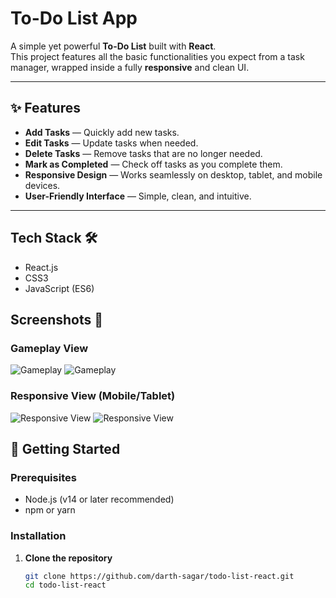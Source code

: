 # To-Do List App

A simple yet powerful **To-Do List** built with **React**.  
This project features all the basic functionalities you expect from a task manager, wrapped inside a fully **responsive** and clean UI.

---

## ✨ Features

- **Add Tasks** — Quickly add new tasks.
- **Edit Tasks** — Update tasks when needed.
- **Delete Tasks** — Remove tasks that are no longer needed.
- **Mark as Completed** — Check off tasks as you complete them.
- **Responsive Design** — Works seamlessly on desktop, tablet, and mobile devices.
- **User-Friendly Interface** — Simple, clean, and intuitive.

---

## Tech Stack 🛠️
- React.js
- CSS3
- JavaScript (ES6)

## Screenshots 📸

### Gameplay View
![Gameplay](/public/screenshots/tictactoe_scr_2.jpg)
![Gameplay](/public/screenshots/tictactoe_scr_1.jpg)

### Responsive View (Mobile/Tablet)
![Responsive View](/public/screenshots/tictactoe_scr_3.jpg)
![Responsive View](/public/screenshots/tictactoe_scr_4.jpg)

## 🚀 Getting Started

### Prerequisites
- Node.js (v14 or later recommended)
- npm or yarn

### Installation

1. **Clone the repository**
   ```bash
   git clone https://github.com/darth-sagar/todo-list-react.git
   cd todo-list-react

